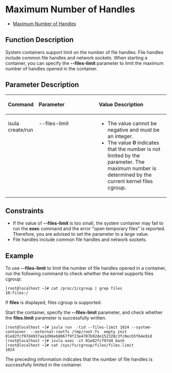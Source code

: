 # Maximum Number of Handles

- [Maximum Number of Handles](#maximum-number-of-handles)

## Function Description

System containers support limit on the number of file handles. File handles include common file handles and network sockets. When starting a container, you can specify the  **--files-limit**  parameter to limit the maximum number of handles opened in the container.

## Parameter Description

<table><thead align="left"><tr id="en-us_topic_0182200840_row1569373816419"><th class="cellrowborder" valign="top" width="16.77%" id="mcps1.1.4.1.1"><p id="en-us_topic_0182200840_p106936387415"><a name="en-us_topic_0182200840_p106936387415"></a><a name="en-us_topic_0182200840_p106936387415"></a><strong id="en-us_topic_0182200840_b98071954400"><a name="en-us_topic_0182200840_b98071954400"></a><a name="en-us_topic_0182200840_b98071954400"></a>Command</strong></p>
</th>
<th class="cellrowborder" valign="top" width="38.47%" id="mcps1.1.4.1.2"><p id="en-us_topic_0182200840_p15693173814112"><a name="en-us_topic_0182200840_p15693173814112"></a><a name="en-us_topic_0182200840_p15693173814112"></a>Parameter</p>
</th>
<th class="cellrowborder" valign="top" width="44.76%" id="mcps1.1.4.1.3"><p id="en-us_topic_0182200840_p1626682291619"><a name="en-us_topic_0182200840_p1626682291619"></a><a name="en-us_topic_0182200840_p1626682291619"></a><strong id="en-us_topic_0182200840_b1913015551103"><a name="en-us_topic_0182200840_b1913015551103"></a><a name="en-us_topic_0182200840_b1913015551103"></a>Value Description</strong></p>
</th>
</tr>
</thead>
<tbody><tr id="en-us_topic_0182200840_row12693163810415"><td class="cellrowborder" valign="top" width="16.77%" headers="mcps1.1.4.1.1 "><p id="en-us_topic_0182200840_p66931838134110"><a name="en-us_topic_0182200840_p66931838134110"></a><a name="en-us_topic_0182200840_p66931838134110"></a>isula create/run</p>
</td>
<td class="cellrowborder" valign="top" width="38.47%" headers="mcps1.1.4.1.2 "><p id="en-us_topic_0182200840_p08101647154218"><a name="en-us_topic_0182200840_p08101647154218"></a><a name="en-us_topic_0182200840_p08101647154218"></a>--files-limit</p>
<p id="en-us_topic_0182200840_p5810124718426"><a name="en-us_topic_0182200840_p5810124718426"></a><a name="en-us_topic_0182200840_p5810124718426"></a>&nbsp;&nbsp;</p>
</td>
<td class="cellrowborder" valign="top" width="44.76%" headers="mcps1.1.4.1.3 "><a name="en-us_topic_0182200840_ul2964134315162"></a><a name="en-us_topic_0182200840_ul2964134315162"></a><ul id="en-us_topic_0182200840_ul2964134315162"><li>The value cannot be negative and must be an integer.</li><li>The value <strong id="en-us_topic_0182200840_b2577525114916"><a name="en-us_topic_0182200840_b2577525114916"></a><a name="en-us_topic_0182200840_b2577525114916"></a>0</strong> indicates that the number is not limited by the parameter. The maximum number is determined by the current kernel files cgroup.</li></ul>
</td>
</tr>
</tbody>
</table>

## Constraints

- If the value of  **--files-limit**  is too small, the system container may fail to run the  **exec**  command and the error "open temporary files" is reported. Therefore, you are advised to set the parameter to a large value.
- File handles include common file handles and network sockets.

## Example

To use  **--files-limit**  to limit the number of file handles opened in a container, run the following command to check whether the kernel supports files cgroup:

```shell
[root@localhost ~]# cat /proc/1/cgroup | grep files
10:files:/
```

If  **files**  is displayed, files cgroup is supported.

Start the container, specify the  **--files-limit**  parameter, and check whether the  **files.limit**  parameter is successfully written.

```shell
[root@localhost ~]# isula run  -tid --files-limit 1024 --system-container  --external-rootfs /tmp/root-fs  empty init 01e82fcf97d4937aa1d96eb8067f9f23e4707b92de152328c3fc0ecb5f64e91d 
[root@localhost ~]# isula exec -it 01e82fcf97d4 bash 
[root@localhost ~]# cat /sys/fs/cgroup/files/files.limit 
1024 

```

The preceding information indicates that the number of file handles is successfully limited in the container.
